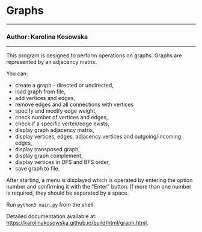 # Graphs
***
### Author: Karolina Kosowska
***
This program is designed to perform operations on graphs.
Graphs are represented by an adjacency matrix.

You can:
- create a graph - directed or undirected, 
- load graph from file,
- add vertices and edges, 
- remove edges and all connections with vertices
- specify and modify edge weight,
- check number of vertices and edges, 
- check if a specific vertex/edge exists,
- display graph adjacency matrix,
- display vertices, edges, adjacency vertices and outgoing/incoming edges,
- display transposed graph,
- display graph complement,
- display vertices in DFS and BFS order,
- save graph to file.

After starting, a menu is displayed which is operated by entering the option number and confirming it with the "Enter" button.
If more than one number is required, they should be separated by a space.

Run `python3 main.py` from the shell.

Detailed documentation available at: https://karolinakosowska.github.io/build/html/graph.html.



